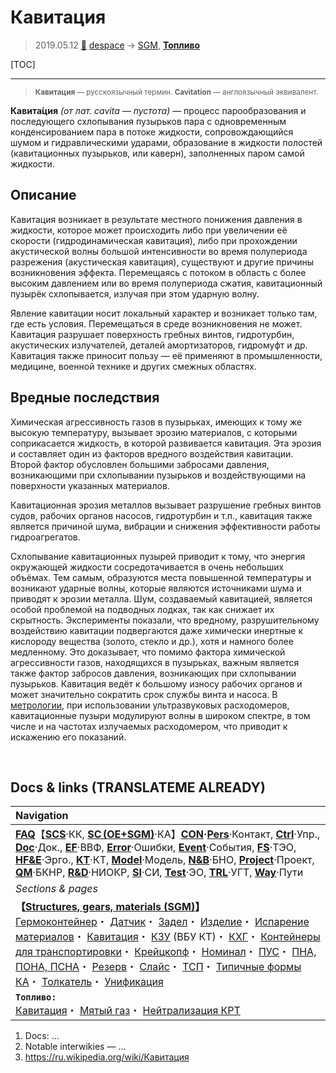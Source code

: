 # Кавитация
> 2019.05.12 [🚀](../index/index.md) [despace](index.md) → [SGM](sc.md), **[Топливо](fuel.md)**

[TOC]

---

> <small>**Кавитация** — русскоязычный термин. **Cavitation** — англоязычный эквивалент.</small>

**Кавита́ция** *(от лат. cavita — пустота)* — процесс парообразования и последующего схлопывания пузырьков пара с одновременным конденсированием пара в потоке жидкости, сопровождающийся шумом и гидравлическими ударами, образование в жидкости полостей (кавитационных пузырьков, или каверн), заполненных паром самой жидкости.



## Описание
Кавитация возникает в результате местного понижения давления в жидкости, которое может происходить либо при увеличении её скорости (гидродинамическая кавитация), либо при прохождении акустической волны большой интенсивности во время полупериода разрежения (акустическая кавитация), существуют и другие причины возникновения эффекта. Перемещаясь с потоком в область с более высоким давлением или во время полупериода сжатия, кавитационный пузырёк схлопывается, излучая при этом ударную волну.

Явление кавитации носит локальный характер и возникает только там, где есть условия. Перемещаться в среде возникновения не может. Кавитация разрушает поверхность гребных винтов, гидротурбин, акустических излучателей, деталей амортизаторов, гидромуфт и др. Кавитация также приносит пользу — её применяют в промышленности, медицине, военной технике и других смежных областях.



## Вредные последствия
Химическая агрессивность газов в пузырьках, имеющих к тому же высокую температуру, вызывает эрозию материалов, с которыми соприкасается жидкость, в которой развивается кавитация. Эта эрозия и составляет один из факторов вредного воздействия кавитации. Второй фактор обусловлен большими забросами давления, возникающими при схлопывании пузырьков и воздействующими на поверхности указанных материалов.

Кавитационная эрозия металлов вызывает разрушение гребных винтов судов, рабочих органов насосов, гидротурбин и т.п., кавитация также является причиной шума, вибрации и снижения эффективности работы гидроагрегатов.

Схлопывание кавитационных пузырей приводит к тому, что энергия окружающей жидкости сосредотачивается в очень небольших объёмах. Тем самым, образуются места повышенной температуры и возникают ударные волны, которые являются источниками шума и приводят к эрозии металла. Шум, создаваемый кавитацией, является особой проблемой на подводных лодках, так как снижает их скрытность. Эксперименты показали, что вредному, разрушительному воздействию кавитации подвергаются даже химически инертные к кислороду вещества (золото, стекло и др.), хотя и намного более медленному. Это доказывает, что помимо фактора химической агрессивности газов, находящихся в пузырьках, важным является также фактор забросов давления, возникающих при схлопывании пузырьков. Кавитация ведёт к большому износу рабочих органов и может значительно сократить срок службы винта и насоса. В [метрологии](metrology.md), при использовании ультразвуковых расходомеров, кавитационные пузыри модулируют волны в широком спектре, в том числе и на частотах излучаемых расходомером, что приводит к искажению его показаний.



<p style="page-break-after:always"> </p>

## Docs & links (TRANSLATEME ALREADY)
|Navigation|
|:--|
|**[FAQ](faq.md)**【**[SCS](scs.md)**·КК, **[SC (OE+SGM)](sc.md)**·КА】**[CON](contact.md)·[Pers](person.md)**·Контакт, **[Ctrl](control.md)**·Упр., **[Doc](doc.md)**·Док., **[EF](ef.md)**·ВВФ, **[Error](error.md)**·Ошибки, **[Event](event.md)**·События, **[FS](fs.md)**·ТЭО, **[HF&E](hfe.md)**·Эрго., **[KT](kt.md)**·КТ, **[Model](model.md)**·Модель, **[N&B](nnb.md)**·БНО, **[Project](project.md)**·Проект, **[QM](qm.md)**·БКНР, **[R&D](rnd.md)**·НИОКР, **[SI](si.md)**·СИ, **[Test](test.md)**·ЭО, **[TRL](trl.md)**·УГТ, **[Way](way.md)**·Пути|
|*Sections & pages*|
|**【[Structures, gears, materials (SGM)](sc.md)】**<br> [Гермоконтейнер](гермоконтейнер.md)・ [Датчик](sensor.md)・ [Задел](margin.md)・ [Изделие](unit.md)・ [Испарение материалов](mat_sublime.md)・ [Кавитация](cavitation.md)・ [КЗУ](cinu.md) (ВБУ КТ)・ [КХГ](cgs.md)・ [Контейнеры для транспортировки](ship_contain.md)・ [Крейцкопф](crosshead.md)・ [Номинал](nominal.md)・ [ПУС](lag.md)・ [ПНА, ПОНА, ПСНА](devd.md)・ [Резерв](reserve.md)・ [Слайс](слайс.md)・ [ТСП](tsp.md)・ [Типичные формы КА](sc.md)・ [Толкатель](толкатель.md)・ [Унификация](commonality.md)|
|**`Топливо:`**<br> [Кавитация](cavitation.md)・ [Мятый газ](exhsteam.md)・ [Нейтрализация КРТ](нейтрализация_крт.md)|

   1. Docs: …
   1. Notable interwikies — …
   1. <https://ru.wikipedia.org/wiki/Кавитация>

